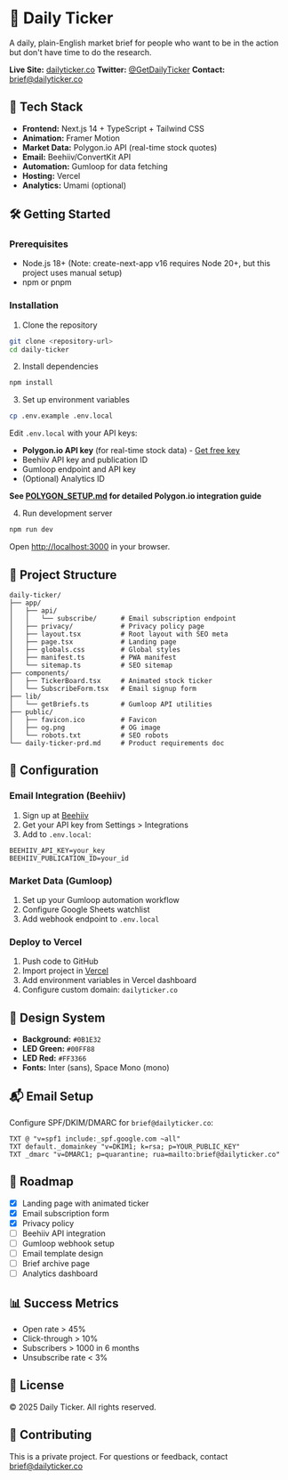 # 🧾 Daily Ticker

A daily, plain-English market brief for people who want to be in the action but don't have time to do the research.

**Live Site:** [dailyticker.co](https://dailyticker.co)
**Twitter:** [@GetDailyTicker](https://twitter.com/GetDailyTicker)
**Contact:** brief@dailyticker.co

## 🚀 Tech Stack

- **Frontend:** Next.js 14 + TypeScript + Tailwind CSS
- **Animation:** Framer Motion
- **Market Data:** Polygon.io API (real-time stock quotes)
- **Email:** Beehiiv/ConvertKit API
- **Automation:** Gumloop for data fetching
- **Hosting:** Vercel
- **Analytics:** Umami (optional)

## 🛠️ Getting Started

### Prerequisites

- Node.js 18+ (Note: create-next-app v16 requires Node 20+, but this project uses manual setup)
- npm or pnpm

### Installation

1. Clone the repository
```bash
git clone <repository-url>
cd daily-ticker
```

2. Install dependencies
```bash
npm install
```

3. Set up environment variables
```bash
cp .env.example .env.local
```

Edit `.env.local` with your API keys:
- **Polygon.io API key** (for real-time stock data) - [Get free key](https://polygon.io)
- Beehiiv API key and publication ID
- Gumloop endpoint and API key
- (Optional) Analytics ID

**See [POLYGON_SETUP.md](POLYGON_SETUP.md) for detailed Polygon.io integration guide**

4. Run development server
```bash
npm run dev
```

Open [http://localhost:3000](http://localhost:3000) in your browser.

## 📁 Project Structure

```
daily-ticker/
├── app/
│   ├── api/
│   │   └── subscribe/      # Email subscription endpoint
│   ├── privacy/            # Privacy policy page
│   ├── layout.tsx          # Root layout with SEO meta
│   ├── page.tsx            # Landing page
│   ├── globals.css         # Global styles
│   ├── manifest.ts         # PWA manifest
│   └── sitemap.ts          # SEO sitemap
├── components/
│   ├── TickerBoard.tsx     # Animated stock ticker
│   └── SubscribeForm.tsx   # Email signup form
├── lib/
│   └── getBriefs.ts        # Gumloop API utilities
├── public/
│   ├── favicon.ico         # Favicon
│   ├── og.png              # OG image
│   └── robots.txt          # SEO robots
└── daily-ticker-prd.md     # Product requirements doc
```

## 🔧 Configuration

### Email Integration (Beehiiv)

1. Sign up at [Beehiiv](https://beehiiv.com)
2. Get your API key from Settings > Integrations
3. Add to `.env.local`:
```
BEEHIIV_API_KEY=your_key
BEEHIIV_PUBLICATION_ID=your_id
```

### Market Data (Gumloop)

1. Set up your Gumloop automation workflow
2. Configure Google Sheets watchlist
3. Add webhook endpoint to `.env.local`

### Deploy to Vercel

1. Push code to GitHub
2. Import project in [Vercel](https://vercel.com)
3. Add environment variables in Vercel dashboard
4. Configure custom domain: `dailyticker.co`

## 🎨 Design System

- **Background:** `#0B1E32`
- **LED Green:** `#00FF88`
- **LED Red:** `#FF3366`
- **Fonts:** Inter (sans), Space Mono (mono)

## 📬 Email Setup

Configure SPF/DKIM/DMARC for `brief@dailyticker.co`:

```
TXT @ "v=spf1 include:_spf.google.com ~all"
TXT default._domainkey "v=DKIM1; k=rsa; p=YOUR_PUBLIC_KEY"
TXT _dmarc "v=DMARC1; p=quarantine; rua=mailto:brief@dailyticker.co"
```

## 🚦 Roadmap

- [x] Landing page with animated ticker
- [x] Email subscription form
- [x] Privacy policy
- [ ] Beehiiv API integration
- [ ] Gumloop webhook setup
- [ ] Email template design
- [ ] Brief archive page
- [ ] Analytics dashboard

## 📊 Success Metrics

- Open rate > 45%
- Click-through > 10%
- Subscribers > 1000 in 6 months
- Unsubscribe rate < 3%

## 📝 License

© 2025 Daily Ticker. All rights reserved.

## 🤝 Contributing

This is a private project. For questions or feedback, contact brief@dailyticker.co
